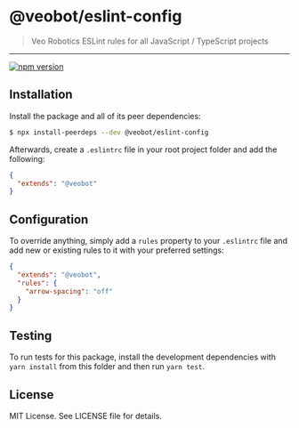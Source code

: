 # @veobot/eslint-config

> Veo Robotics ESLint rules for all JavaScript / TypeScript projects

---

[![npm version](https://badge.fury.io/js/%40veobot%2Feslint-config.svg)](https://badge.fury.io/js/%40veobot%2Feslint-config)

## Installation

Install the package and all of its peer dependencies:

```bash
$ npx install-peerdeps --dev @veobot/eslint-config
```

Afterwards, create a `.eslintrc` file in your root project folder and add the following:

```json
{
  "extends": "@veobot"
}
```

## Configuration

To override anything, simply add a `rules` property to your `.eslintrc`
file and add new or existing rules to it with your preferred settings:

```json
{
  "extends": "@veobot",
  "rules": {
    "arrow-spacing": "off"
  }
}
```

## Testing

To run tests for this package, install the development dependencies with
`yarn install` from this folder and then run `yarn test`.

## License

MIT License. See LICENSE file for details.
